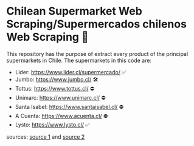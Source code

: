 # Chilean Supermarket Web Scraping/Supermercados chilenos Web Scraping 🚀

This repository has the purpose of extract every product of the principal supermarkets in Chile. The supermarkets in this code are:

* Lider: https://www.lider.cl/supermercado/ ✅
* Jumbo: https://www.jumbo.cl/ 🛠
* Tottus: https://www.tottus.cl/ ⛔
* Unimarc: https://www.unimarc.cl/ ⛔
* Santa Isabel: https://www.santaisabel.cl/ ⛔
* A Cuenta: https://www.acuenta.cl/ ⛔
* Lysto: https://www.lysto.cl/ ✅

sources: [source 1](https://santandertrade.com/es/portal/analizar-mercados/chile/distribuir-un-producto) and [source 2](https://marketing4ecommerce.cl/top-los-supermercados-online-mas-populares-en-chile/)

